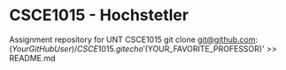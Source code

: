 # CSCE1015 - Hochstetler
Assignment repository for UNT CSCE1015
git clone git@github.com:$(Your GitHub User)/CSCE1015.git
echo '$(YOUR_FAVORITE_PROFESSOR)' >> README.md

